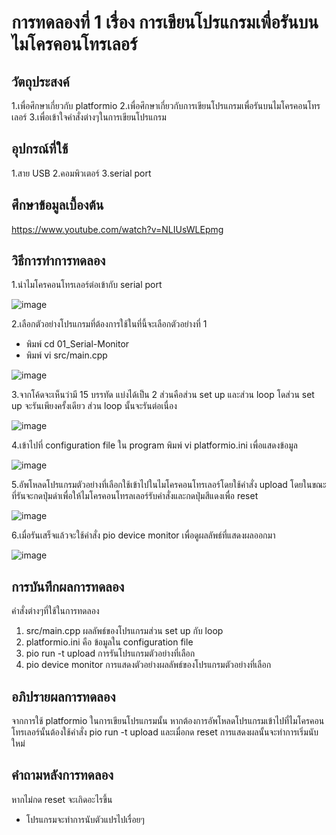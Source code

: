 # การทดลองที่ 1 เรื่อง การเขียนโปรแกรมเพื่อรันบนไมโครคอนโทรเลอร์
## วัตถุประสงค์
1.เพื่อศึกษาเกี่ยวกับ platformio
2.เพื่อศึกษาเกี่ยวกับการเขียนโปรแกรมเพื่อรันบนไมโครคอนโทรเลอร์
3.เพื่อเข้าใจคำสั่งต่างๆในการเขียนโปรแกรม
## อุปกรณ์ที่ใช้ 
1.สาย USB
2.คอมพิวเตอร์
3.serial port
## ศึกษาข้อมูลเบื้องต้น
https://www.youtube.com/watch?v=NLIUsWLEpmg
## วิธีการทำการทดลอง
1.นำไมโครคอนโทรเลอร์ต่อเข้ากับ serial port

![image](https://user-images.githubusercontent.com/80881680/112365164-e7e99880-8d09-11eb-8885-2a343b798e42.png)

2.เลือกตัวอย่างโปรแกรมที่ต้องการใช้ในที่นี้จะเลือกตัวอย่างที่ 1

  * พิมพ์ cd 01_Serial-Monitor
  * พิมพ์ vi src/main.cpp

![image](https://user-images.githubusercontent.com/80881680/112365692-883fbd00-8d0a-11eb-9b0a-7b4430e75fcb.png)

3.จากโค้ดจะเห็นว่ามี 15 บรรทัด แบ่งได้เป็น 2 ส่วนคือส่วน set up และส่วน loop โดส่วน set up จะรันเพียงครั้งเดียว ส่วน loop นั้นจะรันต่อเนื่อง 

![image](https://user-images.githubusercontent.com/80881680/112365772-9db4e700-8d0a-11eb-9703-a24605189519.png)

4.เข้าไปที่ configuration file ใน program พิมพ์ vi platformio.ini เพื่อแสดงข้อมูล 

![image](https://user-images.githubusercontent.com/80881680/112366070-f1bfcb80-8d0a-11eb-9810-f0f8ac09a8f0.png)

5.อัพโหลดโปรแกรมตัวอย่างที่เลือกใช้เข้าไปในไมโครคอนโทรเลอร์โดยใช้คำสั่ง upload โดยในขณะที่รันจะกดปุ่มดำเพื่อให้ไมโครคอนโทรลเลอร์รับคำสั่งและกดปุ่มสีแดงเพื่อ reset

![image](https://user-images.githubusercontent.com/80881680/112366268-2f245900-8d0b-11eb-9103-bd145e857979.png)

6.เมื่อรันเสร็จแล้วจะใช้คำสั่ง pio device monitor เพื่อดูผลลัพธ์ที่แสดงผลออกมา 

![image](https://user-images.githubusercontent.com/80881680/112366793-cbe6f680-8d0b-11eb-9398-366dc5ef3f71.png)

## การบันทึกผลการทดลอง 
คำสั่งต่างๆที่ใช้ในการทดลอง
1. src/main.cpp	ผลลัพธ์ของโปรแกรมส่วน set up กับ loop
2. platformio.ini	คือ ข้อมูลใน configuration file
3. pio run -t upload การรันโปรแกรมตัวอย่างที่เลือก
4. pio device monitor	การแสดงตัวอย่างผลลัพธ์ของโปรแกรมตัวอย่างที่เลือก

## อภิปรายผลการทดลอง
จากการใช้ platformio ในการเขียนโปรแกรมนั้น หากต้องการอัพโหลดโปรแกรมเข้าไปที่ไมโครคอนโทรเลอร์นั้นต้องใช้คำสั่ง pio run -t upload และเมื่อกด reset การแสดงผลนั้นจะทำการเริ่มนับใหม่

## คำถามหลังการทดลอง
หากไม่กด reset จะเกิดอะไรขึ้น
  - โปรแกรมจะทำการนับตัวแปรไปเรื่อยๆ 




